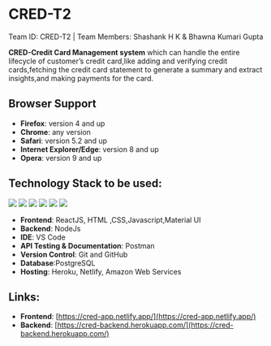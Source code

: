# CRED-T2
Team ID: CRED-T2 | Team Members: Shashank H K &amp; Bhawna Kumari Gupta

**CRED-Credit Card Management system** which can handle the entire lifecycle of customer’s credit
card,like adding and verifying credit cards,fetching the credit card statement to generate a summary and
extract insights,and making payments for the card.

## Browser Support
- **Firefox**:	version 4 and up
- **Chrome**:	any version
- **Safari**:	version 5.2 and up
- **Internet Explorer/Edge**:	version 8 and up
- **Opera**:	version 9 and up

## Technology Stack to be used:

<img src="https://img.shields.io/badge/html5%20-%23E34F26.svg?&style=for-the-badge&logo=html5&logoColor=white"/>
<img src="https://img.shields.io/badge/css3%20-%231572B6.svg?&style=for-the-badge&logo=css3&logoColor=white"/>
<img src="https://img.shields.io/badge/javascript%20-%23323330.svg?&style=for-the-badge&logo=javascript&logoColor=%23F7DF1E"/>
<img src="https://img.shields.io/badge/react%20-%2320232a.svg?&style=for-the-badge&logo=react&logoColor=%2361DAFB"/>
<img src="https://img.shields.io/badge/github%20-%23121011.svg?&style=for-the-badge&logo=github&logoColor=white"/> 
<img src="https://img.shields.io/badge/heroku%20-%23430098.svg?&style=for-the-badge&logo=heroku&logoColor=white"/>


- **Frontend**: ReactJS, HTML ,CSS,Javascript,Material UI
- **Backend**: NodeJs
- **IDE**: VS Code
- **API Testing & Documentation**: Postman
- **Version Control**: Git and GitHub
- **Database**:PostgreSQL
- **Hosting**: Heroku, Netlify, Amazon Web Services

## Links:
- **Frontend**: [https://cred-app.netlify.app/](https://cred-app.netlify.app/)
- **Backend**: [https://cred-backend.herokuapp.com/](https://cred-backend.herokuapp.com/)
